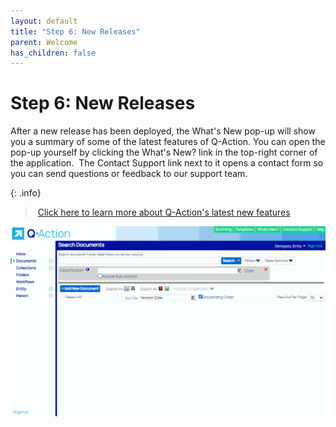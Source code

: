 ```yaml
---
layout: default
title: "Step 6: New Releases"
parent: Welcome
has_children: false
---
```

# Step 6: New Releases
After a new release has been deployed, the What's New pop-up will show you a summary of some of the latest features of Q-Action. You can open the pop-up yourself by clicking the What's New? link in the top-right corner of the application.  The Contact Support link next to it opens a contact form so you can send questions or feedback to our support team.

{: .info}
> [Click here to learn more about Q-Action's latest new features](/)

![](/assets/images/whats-new-contact-support.gif)